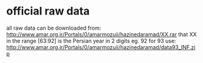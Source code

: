 # official raw data
all raw data can be downloaded from:
http://www.amar.org.ir/Portals/0/amarmozuii/hazinedaramad/XX.rar
that XX in the range [63:92] is the Persian year in 2 digits  eg. 92
for 93 use: http://www.amar.org.ir/Portals/0/amarmozuii/hazinedaramad/data93_INF.zip
